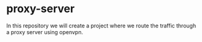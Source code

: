 # proxy-server
In this repository we will create a project where we route the traffic through a proxy server using openvpn.
